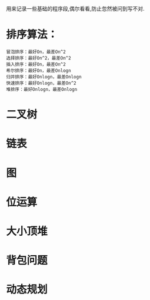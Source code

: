 用来记录一些基础的程序段,偶尔看看,防止忽然被问到写不对.

# 排序算法：
	冒泡排序：最好On，最差On^2
	选择排序：最好On^2，最差On^2
	插入排序：最好On，最差On^2
	希尔排序：最好On，最差Onlogn
	归并排序：最好Onlogn，最差Onlogn
	快速排序：最好Onlogn，最差On^2
	堆排序：最好Onlogn，最差Onlogn
# 二叉树

# 链表

# 图

# 位运算

# 大小顶堆

# 背包问题

# 动态规划
